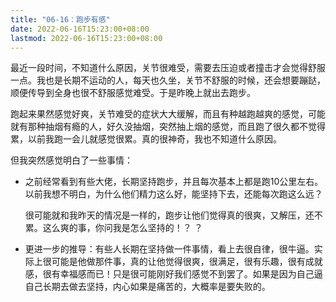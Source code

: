 ```yaml
---
title: "06-16：跑步有感"
date: 2022-06-16T15:23:00+08:00
lastmod: 2022-06-16T15:23:00+08:00
---
```


最近一段时间，不知道什么原因，关节很难受，需要去压迫或者撞击才会觉得舒服一点。我也是长期不运动的人，每天也久坐，关节不舒服的时候，还会想要蹦跶，顺便传导到全身也很不舒服感觉难受。于是昨晚上就出去跑步。

跑起来果然感觉好爽，关节难受的症状大大缓解，而且有种越跑越爽的感觉，可能就有那种抽烟有瘾的人，好久没抽烟，突然抽上烟的感觉，而且跑了很久都不觉得累，以前我跑一会儿就感觉很累。真的很神奇，我也不知道什么原因。

但我突然感觉明白了一些事情：

* 之前经常看到有些大佬，长期坚持跑步，并且每次基本上都是跑10公里左右。以前我想不明白，为什么他们精力这么好，能坚持下去，还能每次跑这么远？ 

  很可能就和我昨天的情况是一样的，跑步让他们觉得真的很爽，又解压，还不累。这么爽的事，你问我是怎么坚持的！？ ？

* 更进一步的推导：有些人长期在坚持做一件事情，看上去很自律，很牛逼。实际上很可能是他做那件事，真的让他觉得很爽，很满足，很有乐趣，很有成就感，很有幸福感而已！只是很可能刚好我们感觉不到罢了。如果是因为自己逼自己长期去做去坚持，内心如果是痛苦的，大概率是要失败的。

